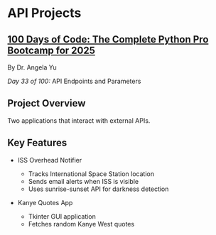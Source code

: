 # API Projects

## **[100 Days of Code: The Complete Python Pro Bootcamp for 2025](https://www.udemy.com/course/100-days-of-code/)**

By Dr. Angela Yu

*Day 33 of 100:* API Endpoints and Parameters

## Project Overview

Two applications that interact with external APIs.

## Key Features
- ISS Overhead Notifier
  - Tracks International Space Station location
  - Sends email alerts when ISS is visible
  - Uses sunrise-sunset API for darkness detection
  
- Kanye Quotes App
  - Tkinter GUI application
  - Fetches random Kanye West quotes